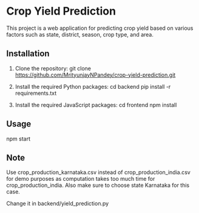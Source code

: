# Crop Yield Prediction

This project is a web application for predicting crop yield based on various factors such as state, district, season, crop type, and area.

## Installation

1. Clone the repository: git clone https://github.com/MrityunjayNPandey/crop-yield-prediction.git

2. Install the required Python packages:
   cd backend 
   pip install -r requirements.txt

3. Install the required JavaScript packages:
   cd frontend
   npm install

## Usage

npm start

## Note

Use crop_production_karnataka.csv instead of crop_production_india.csv for demo purposes as computation takes too much time for crop_production_india. Also make sure to choose state Karnataka for this case. 

Change it in backend/yield_prediction.py
